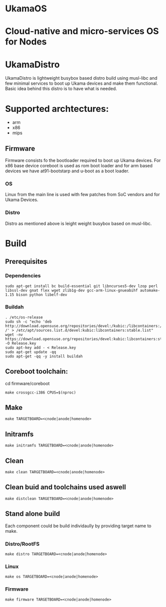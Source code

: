 # UkamaOS
Cloud-native and micro-services OS for Nodes
=======
# UkamaDistro
UkamaDistro is lightweight busybox based distro build using musl-libc and few minimal services to boot up Ukama devices and make them functional.
Basic idea behind this distro is to have  what is needed.

# Supported archtectures:
- arm
- x86
- mips

## Firmware
Firmware consists fo the bootloader required to boot up Ukama devices. 
For x86 base device coreboot is used as rom boot loader and for arm based devices we have at91-bootstarp and u-boot as a boot loader.

### OS
Linux from the main line is used with few patches from SoC vendors and for Ukama Devices.

### Distro
Distro as mentioned above is leight weight busybox based on musl-libc.


# Build

## Prerequisites

### Dependencies
```
sudo apt-get install bc build-essential git libncurses5-dev lzop perl libssl-dev gnat flex wget zlib1g-dev gcc-arm-linux-gnueabihf automake-1.15 bison python libelf-dev
```

### Buildah
```
. /etc/os-release
sudo sh -c "echo 'deb http://download.opensuse.org/repositories/devel:/kubic:/libcontainers:/stable/x${ID^}_${VERSION_ID}/ /' > /etc/apt/sources.list.d/devel:kubic:libcontainers:stable.list"
wget -nv https://download.opensuse.org/repositories/devel:kubic:libcontainers:stable/x${ID^}_${VERSION_ID}/Release.key -O Release.key
sudo apt-key add - < Release.key
sudo apt-get update -qq
sudo apt-get -qq -y install buildah
```

## Coreboot toolchain:
cd firmware/coreboot 
```
make crossgcc-i386 CPUS=$(nproc)
```
## Make
```
make TARGETBOARD=<cnode|anode|homenode>  
```
## Initramfs
```
make initramfs TARGETBOARD=<cnode|anode|homenode>
```
## Clean
```
make clean TARGETBOARD=<cnode|anode|homenode>
```

## Clean buid and toolchains used aswell
```
make distclean TARGETBOARD=<cnode|anode|homenode>
```
## Stand alone build
Each component could be build  individaully by providing target name to make.
### Distro/RootFS
```
make distro TARGETBOARD=<cnode|anode|homenode>
```
### Linux
```
make os TARGETBOARD=<cnode|anode|homenode>
```
### Firmware
```
make firmware TARGETBOARD=<cnode|anode|homenode>
```
